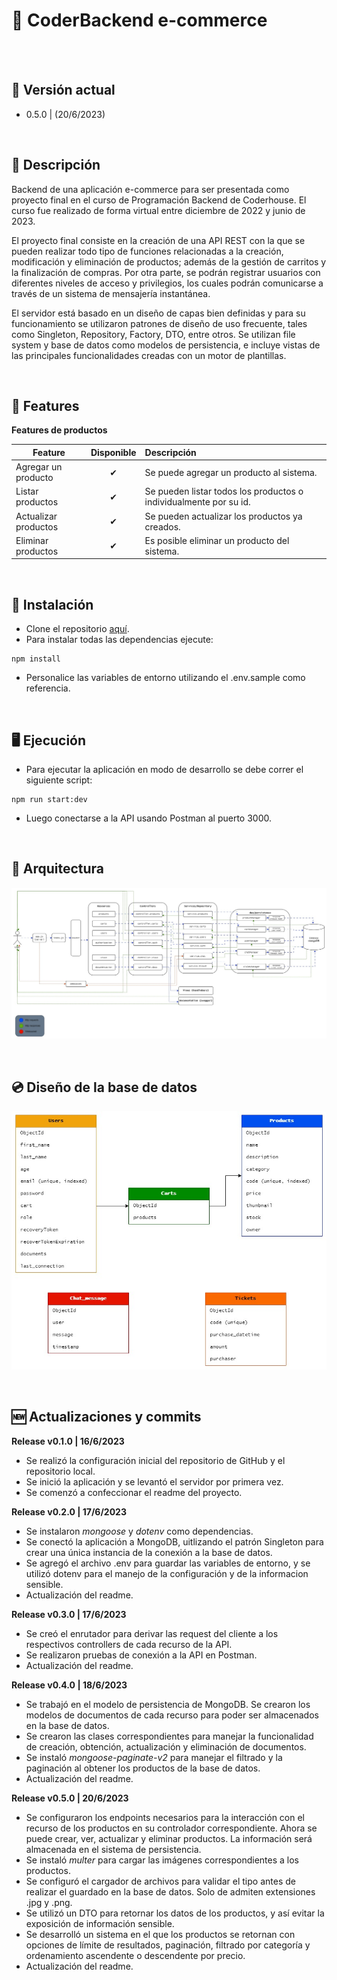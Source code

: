 # :handbag:  CoderBackend e-commerce
<br/>
<br/>

## :floppy_disk: Versión actual

* 0.5.0 | (20/6/2023)

<br/>

## :eyes: Descripción

Backend de una aplicación e-commerce para ser presentada como proyecto final en el curso de Programación Backend de Coderhouse. El curso fue realizado de forma virtual entre diciembre de 2022 y junio de 2023.

El proyecto final consiste en la creación de una API REST con la que se pueden realizar todo tipo de funciones relacionadas a la creación, modificación y eliminación de productos; además de la gestión de carritos y la finalización de compras. Por otra parte, se podrán registrar usuarios con diferentes niveles de acceso y privilegios, los cuales podrán comunicarse a través de un sistema de mensajería instantánea.

El servidor está basado en un diseño de capas bien definidas y para su funcionamiento se utilizaron patrones de diseño de uso frecuente, tales como Singleton, Repository, Factory, DTO, entre otros. Se utilizan file system y base de datos como modelos de persistencia, e incluye vistas de las principales funcionalidades creadas con un motor de plantillas.

<br/>

## :pencil:  Features

<b>Features de productos</b>

| Feature  |  Disponible   | Descripción  |
|----------|:-------------:|:-------------|
| Agregar un producto | &#10004; | Se puede agregar un producto al sistema. |
| Listar productos | &#10004; | Se pueden listar todos los productos o individualmente por su id. |
| Actualizar productos | &#10004; | Se pueden actualizar los productos ya creados. |
| Eliminar productos | &#10004; | Es posible eliminar un producto del sistema. |

<br/>

## :wrench: Instalación

* Clone el repositorio [aquí](https://github.com/MarceloDutto/CoderBackend_ProyectoFinal.git).
* Para instalar todas las dependencias ejecute:
````
npm install
````
* Personalice las variables de entorno utilizando el .env.sample como referencia.

<br/>

## :desktop_computer: Ejecución

* Para ejecutar la aplicación en modo de desarrollo se debe correr el siguiente script:

````
npm run start:dev
````
* Luego conectarse a la API usando Postman al puerto 3000.

<br/>

## :file_folder: Arquitectura

![](./utilities/img/readme/ArquitecturaClaro.jpg)

<br/>

## :cd: Diseño de la base de datos

![](./utilities/img/readme/DBdesignClaro.jpg)

<br/>

## :new: Actualizaciones y commits

<b>Release v0.1.0 | 16/6/2023</b>

* Se realizó la configuración inicial del repositorio de GitHub y el repositorio local. 
* Se inició la aplicación y se levantó el servidor por primera vez.
* Se comenzó a confeccionar el readme del proyecto.

<b>Release v0.2.0 | 17/6/2023</b>

* Se instalaron *mongoose* y *dotenv* como dependencias. 
* Se conectó la aplicación a MongoDB, uitlizando el patrón Singleton para crear una única instancia de la conexión a la base de datos.
* Se agregó el archivo .env para guardar las variables de entorno, y se utilizó dotenv para el manejo de la configuración y de la informacion sensible.
* Actualización del readme.

<b>Release v0.3.0 | 17/6/2023</b>

* Se creó el enrutador para derivar las request del cliente a los respectivos controllers de cada recurso de la API. 
* Se realizaron pruebas de conexión a la API en Postman.
* Actualización del readme.

<b>Release v0.4.0 | 18/6/2023</b>

* Se trabajó en el modelo de persistencia de MongoDB. Se crearon los modelos de documentos de cada recurso para poder ser almacenados en la base de datos.
* Se crearon las clases correspondientes para manejar la funcionalidad de creación, obtención, actualización y eliminación de documentos.
* Se instaló *mongoose-paginate-v2* para manejar el filtrado y la paginación al obtener los productos de la base de datos.
* Actualización del readme.

<b>Release v0.5.0 | 20/6/2023</b>

* Se configuraron los endpoints necesarios para la interacción con el recurso de los productos en su controlador correspondiente. Ahora se puede crear, ver, actualizar y eliminar productos. La información será almacenada en el sistema de persistencia.
* Se instaló *multer* para cargar las imágenes correspondientes a los productos. 
* Se configuró el cargador de archivos para validar el tipo antes de realizar el guardado en la base de datos. Solo de admiten extensiones .jpg y .png.
* Se utilizó un DTO para retornar los datos de los productos, y así evitar la exposición de información sensible.
* Se desarrolló un sistema en el que los productos se retornan con opciones de límite de resultados, paginación, filtrado por categoría y ordenamiento ascendente o descendente por precio.
* Actualización del readme.